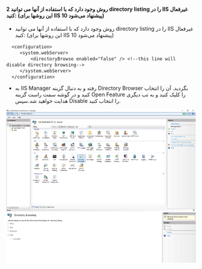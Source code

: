 #### 2 روش وجود دارد که با استفاده از آنها می توانید directory listing را در IIS غیرفعال کنید: (این روشها برای IIS 10  پیشنهاد می‌شود)
* روش وجود دارد که با استفاده از آنها می توانید directory listing را در IIS غیرفعال کنید: (این روشها برای IIS 10  پیشنهاد می‌شود)

```config
  <configuration>
     <system.webServer>
         <directoryBrowse enabled="false" /> <!--this line will disable directory browsing-->
     </system.webServer>
  </configuration>
 ```
 * به IIS Manager  رفته و به دنبال گزینه Directory Browser بگردید. آن را انتخاب کنید و در گوشه سمت راست گزینه Open Feature را کلیک کنید و به تب دیگری هدایت خواهید شد.سپس Disable را انتخاب کنید.

![](https://github.com/Fire-Null/Security-solutions/blob/main/%D9%86%D9%85%D8%A7%DB%8C%D8%B4%20%D9%85%D8%AD%D8%AA%D9%88%D8%A7%DB%8C%20%D9%BE%D9%88%D8%B4%D9%87%E2%80%8C%D9%87%D8%A7/IIS/image.png)
![](https://github.com/Fire-Null/Security-solutions/blob/main/%D9%86%D9%85%D8%A7%DB%8C%D8%B4%20%D9%85%D8%AD%D8%AA%D9%88%D8%A7%DB%8C%20%D9%BE%D9%88%D8%B4%D9%87%E2%80%8C%D9%87%D8%A7/IIS/image1.png)

